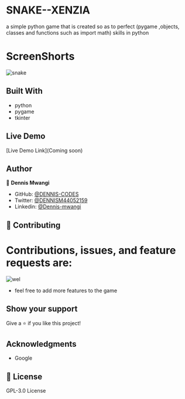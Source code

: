 # SNAKE--XENZIA

a simple python game that is created so as to perfect (pygame ,objects, classes and functions such as import math) skills in python 



# ScreenShorts

![snake](https://user-images.githubusercontent.com/65861136/99124669-aa665780-2613-11eb-8d7a-71de1ebfbfba.png)

## Built With

- python
- pygame
- tkinter

## Live Demo

[Live Demo Link](Coming soon)

## Author

👤 **Dennis Mwangi**

- GitHub: [@DENNIS-CODES](https://github.com/DENNIS-CODES)
- Twitter: [@DENNISM44052159](https://twitter.com/DENNISM44052159)
- Linkedin: [@Dennis-mwangi](https://www.linkedin.com/in/dennis-mwangi-14b7a01b2/)


## 🤝 Contributing

# Contributions, issues, and feature requests are:

![wel](https://user-images.githubusercontent.com/65861136/99125491-32009600-2615-11eb-8961-b46c215728ab.gif)

- feel free to add more features to the game



## Show your support

Give a ⭐️ if you like this project!

## Acknowledgments

- Google

## 📝 License

 GPL-3.0 License
